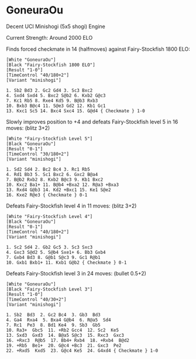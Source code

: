 # GoneuraOu

Decent UCI Minishogi (5x5 shogi) Engine

Current Strength: Around 2000 ELO

Finds forced checkmate in 14 (halfmoves) against Fairy-Stockfish 1800 ELO:

```
[White "GoneuraOu"]
[Black "Fairy-Stockfish 1800 ELO"]
[Result "1-0"]
[TimeControl "40/180+2"]
[Variant "minishogi"]

1. Sb2 Bd3 2. Gc2 Gd4 3. Sc3 Bxc2
4. Sxd4 Sxd4 5. Bxc2 S@b2 6. Kxb2 G@c3
7. Kc1 Rb5 8. Rxe4 Kd5 9. B@b3 Rxb3
10. Bxb3 B@c4 11. S@e3 Gd2 12. Kb1 Gc1
13. Kxc1 Sc5 14. Bxc4 Sxc4 15. G@d4 { Checkmate } 1-0
```

Slowly improves position to +4 and defeats Fairy-Stockfish level 5 in 16 moves: (blitz 3+2)

```
[White "Fairy-Stockfish Level 5"]
[Black "GoneuraOu"]
[Result "0-1"]
[TimeControl "30/180+2"]
[Variant "minishogi"]

1. Sd2 Sd4 2. Bc2 Bc4 3. Rc1 Rb5
4. Rd1 Bb3 5. Sc1 Bxc2 6. Gxc2 B@a4
7. B@b2 Rxb2 8. Kxb2 B@c3 9. Kb1 Bxc2
10. Kxc2 Ba1+ 11. B@b4 +Bxa2 12. R@a3 +Bxa3
13. Rxd4 G@b3 14. Kd2 +Bxc1 15. Ke1 S@e2
16. Kxe2 R@e3 { Checkmate } 0-1
```

Defeats Fairy-Stockfish level 4 in 11 moves: (blitz 3+2)

```
[White "Fairy-Stockfish Level 4"]
[Black "GoneuraOu"]
[Result "0-1"]
[TimeControl "40/180+2"]
[Variant "minishogi"]

1. Sc2 Sd4 2. Gb2 Gc5 3. Sc3 Sxc3
4. Gxc3 S@d2 5. S@b4 Sxe1+ 6. Bb3 Gxb4
7. Gxb4 Bd3 8. G@b1 S@c3 9. Gc1 R@b1
10. Gxb1 Bxb1+ 11. Kxb1 G@b2 { Checkmate } 0-1
```

Defeats Fairy-Stockfish level 3 in 24 moves: (bullet 0.5+2)

```
[White "GoneuraOu"]
[Black "Fairy-Stockfish Level 3"]
[Result "1-0"]
[TimeControl "40/30+2"]
[Variant "minishogi"]

1. Sb2  Bd3  2. Gc2 Bc4  3. Gb3  Bd3 
4. Ga4  Rxa4  5. Bxa4 G@b4  6. R@a5  Sd4 
7. Rc1  Pe3  8. Bd1 Ke4  9. Sb3  Gb5 
10. Ra3+  Gbc5  11. +Rb2 Gcc4  12. Sc2  Ke5 
13. Sxd3  Gxd3  14. B@a5 S@c3  15. Rxc3  Gxc3 
16. +Rxc3  R@b5  17. Bb4+ Rxb4  18. +Rxb4  B@d2 
19. +Rb5  Be1+  20. G@c4 +Bc3  21. Gxc3  Pe2 
22. +Rxd5  Kxd5  23. G@c4 Ke5  24. G4xd4 { Checkmate } 1-0
```
